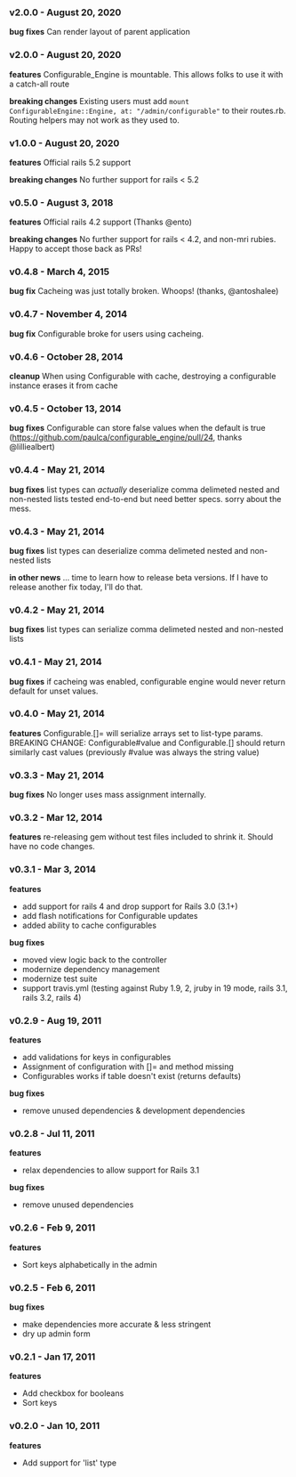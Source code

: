 ### v2.0.0 - August 20, 2020
**bug fixes**
Can render layout of parent application

### v2.0.0 - August 20, 2020
**features**
Configurable_Engine is mountable. This allows folks to use it with a catch-all route

**breaking changes**
Existing users must add `mount ConfigurableEngine::Engine, at: "/admin/configurable"` to their routes.rb. Routing helpers may not work as they used to.

### v1.0.0 - August 20, 2020
**features**
Official rails 5.2 support

**breaking changes**
No further support for rails < 5.2

### v0.5.0 - August 3, 2018
**features**
Official rails 4.2 support (Thanks @ento)

**breaking changes**
No further support for rails < 4.2, and non-mri rubies. Happy to accept those back as PRs!


### v0.4.8 - March 4, 2015
**bug fix**
Cacheing was just totally broken.  Whoops! (thanks, @antoshalee)

### v0.4.7 - November 4, 2014
**bug fix**
Configurable broke for users using cacheing.

### v0.4.6 - October 28, 2014
**cleanup**
When using Configurable with cache, destroying a configurable instance erases it from cache

### v0.4.5 - October 13, 2014
**bug fixes**
Configurable can store false values when the default is true (https://github.com/paulca/configurable_engine/pull/24, thanks @lilliealbert)

### v0.4.4 - May 21, 2014
**bug fixes**
list types can *actually* deserialize comma delimeted nested and non-nested lists
tested end-to-end but need better specs.  sorry about the mess.


### v0.4.3 - May 21, 2014
**bug fixes**
list types can deserialize comma delimeted nested and non-nested lists

**in other news**
... time to learn how to release beta versions.  If I have to release another fix today, I'll do that.

### v0.4.2 - May 21, 2014
**bug fixes**
list types can serialize comma delimeted nested and non-nested lists

### v0.4.1 - May 21, 2014
**bug fixes**
if cacheing was enabled, configurable engine would never return default for unset values.

### v0.4.0 - May 21, 2014
**features**
Configurable.[]= will serialize arrays set to list-type params.
BREAKING CHANGE: Configurable#value and Configurable.[] should return similarly cast values (previously #value was always the string value)

### v0.3.3 - May 21, 2014
**bug fixes**
No longer uses mass assignment internally.

### v0.3.2 - Mar 12, 2014
**features**
re-releasing gem without test files included to shrink it.  Should have no code changes.

### v0.3.1 - Mar 3, 2014

**features**
- add support for rails 4 and drop support for Rails 3.0 (3.1+)
- add flash notifications for Configurable updates
- added ability to cache configurables

**bug fixes**
- moved view logic back to the controller
- modernize dependency management
- modernize test suite
- support travis.yml (testing against Ruby 1.9, 2, jruby in 19 mode, rails 3.1, rails 3.2, rails 4)

### v0.2.9 - Aug 19, 2011

**features**
- add validations for keys in configurables
- Assignment of configuration with []= and method missing
- Configurables works if table doesn't exist (returns defaults)

**bug fixes**
- remove unused dependencies & development dependencies

### v0.2.8 - Jul 11, 2011

**features**
- relax dependencies to allow support for Rails 3.1

**bug fixes**
- remove unused dependencies

### v0.2.6 - Feb 9, 2011

**features**
- Sort keys alphabetically in the admin

### v0.2.5 - Feb 6, 2011

**bug fixes**
- make dependencies more accurate & less stringent
- dry up admin form

### v0.2.1 - Jan 17, 2011

**features**
- Add checkbox for booleans
- Sort keys

### v0.2.0 - Jan 10, 2011

**features**
- Add support for 'list' type
